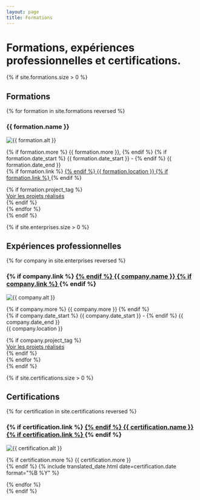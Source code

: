 ```yaml
---
layout: page
title: Formations
---
```


<h1>Formations, expériences professionnelles et certifications.</h1>

{% if site.formations.size > 0 %}
<section class="list">
    <h2>Formations</h2>
    {% for formation in site.formations reversed %}
            <div class="item">
                <h3 class="title">{{ formation.name }}</h3>
                <aside>
                    <img
                    {% if formation.width %} width="{{formation.width}}" {% endif %}
                    {% if formation.height %} height="{{formation.height}}" {% endif %}
                    src="{{ formation.logo }}" alt="{{ formation.alt }}"/>
                </aside>
                <p>
                    {% if formation.more %} {{ formation.more }}, {% endif %}
                    {% if formation.date_start %} {{ formation.date_start }} - {% endif %}
                    {{ formation.date_end }}
                    <br>
                    {% if formation.link %}
                        <a class="url" href="{{ formation.link }}">  
                    {% endif %}
                        {{ formation.location }}
                    {% if formation.link %}
                        </a>
                    {% endif %}
                </p>
                {% if formation.project_tag %}
                    <div class="post-tags">
                        <a class="item" href="{{ site.url }}/tags/#{{ formation.project_tag | slugify }}">Voir les projets réalisés</a>
                    </div>
                {% endif %}
            </div>
    {% endfor %}
</section>
{% endif %}

{% if site.enterprises.size > 0 %}
<section class="list">
    <h2>Expériences professionnelles</h2>
    {% for company in site.enterprises reversed %}
            <div class="item">
                <h3 class="title">
                    {% if company.link %}
                        <a class="url" href="{{ company.link }}">  
                    {% endif %}
                    {{ company.name }}
                    {% if company.link %}
                        </a>
                    {% endif %}
                </h3>
                <aside>
                    <img
                    {% if company.width %} width="{{company.width}}" {% endif %}
                    {% if company.height %} height="{{company.height}}" {% endif %}
                    src="{{ company.logo }}" alt="{{ company.alt }}"/>
                </aside>
                <p>
                    {% if company.more %} {{ company.more }} {% endif %} 
                    <br/>
                    {% if company.date_start %} {{ company.date_start }} - {% endif %}
                    {{ company.date_end }}
                    <br/>
                    {{ company.location }}
                </p>
                {% if company.project_tag %}
                    <div class="post-tags">
                        <a class="item" href="{{ site.url }}/tags/#{{ company.project_tag | slugify }}">Voir les projets réalisés</a>
                    </div>
                {% endif %}
            </div>
    {% endfor %}
</section>
{% endif %}

{% if site.certifications.size > 0 %}
<section class="list">
    <h2>Certifications</h2>
    {% for certification in site.certifications reversed %}
            <div class="item">
                <h3 class="title">
                    {% if certification.link %}
                        <a class="url" href="{{ certification.link }}">  
                    {% endif %}
                    {{ certification.name }}
                    {% if certification.link %}
                        </a>
                    {% endif %}
                </h3>
                <aside>
                    <img
                    {% if certification.width %} width="{{certification.width}}" {% endif %}
                    {% if certification.height %} height="{{certification.height}}" {% endif %}
                    src="{{ certification.logo }}" alt="{{ certification.alt }}"/>
                </aside>
                <p>
                    {% if certification.more %} {{ certification.more }} <br/>{% endif %}
                    {% include translated_date.html date=certification.date format="%B %Y" %}
                </p>
            </div>
    {% endfor %}
</section>
{% endif %}
